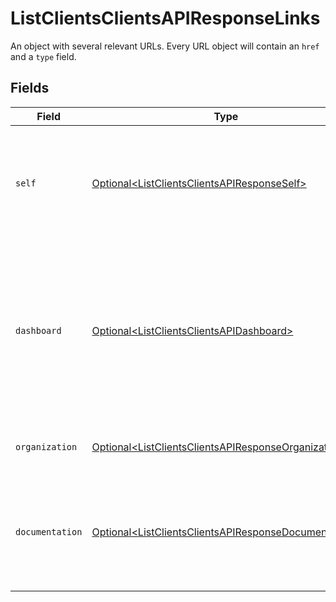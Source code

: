 # ListClientsClientsAPIResponseLinks

An object with several relevant URLs. Every URL object will contain an `href` and a `type` field.


## Fields

| Field                                                                                                                                    | Type                                                                                                                                     | Required                                                                                                                                 | Description                                                                                                                              |
| ---------------------------------------------------------------------------------------------------------------------------------------- | ---------------------------------------------------------------------------------------------------------------------------------------- | ---------------------------------------------------------------------------------------------------------------------------------------- | ---------------------------------------------------------------------------------------------------------------------------------------- |
| `self`                                                                                                                                   | [Optional\<ListClientsClientsAPIResponseSelf>](../../models/operations/ListClientsClientsAPIResponseSelf.md)                             | :heavy_minus_sign:                                                                                                                       | In v2 endpoints, URLs are commonly represented as objects with an `href` and `type` field.                                               |
| `dashboard`                                                                                                                              | [Optional\<ListClientsClientsAPIDashboard>](../../models/operations/ListClientsClientsAPIDashboard.md)                                   | :heavy_minus_sign:                                                                                                                       | Direct link to the onboarding process in the Mollie dashboard. The merchant can be redirected to this page to complete their onboarding. |
| `organization`                                                                                                                           | [Optional\<ListClientsClientsAPIResponseOrganization>](../../models/operations/ListClientsClientsAPIResponseOrganization.md)             | :heavy_minus_sign:                                                                                                                       | The API resource URL of the organization.                                                                                                |
| `documentation`                                                                                                                          | [Optional\<ListClientsClientsAPIResponseDocumentation>](../../models/operations/ListClientsClientsAPIResponseDocumentation.md)           | :heavy_minus_sign:                                                                                                                       | In v2 endpoints, URLs are commonly represented as objects with an `href` and `type` field.                                               |